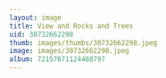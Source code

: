 ```yaml
---
layout: image
title: View and Rocks and Trees
uid: 30732662298
thumb: images/thumbs/30732662298.jpeg
image: images/30732662298.jpeg
album: 72157671124488797
---
```


